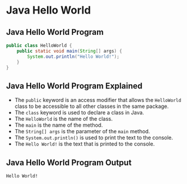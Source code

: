 
# Java Hello World

## Java Hello World Program

```java
public class HelloWorld {
    public static void main(String[] args) {
        System.out.println("Hello World!");
    }
}
```

## Java Hello World Program Explained

- The `public` keyword is an access modifier that allows the `HelloWorld` class to be accessible to all other classes in the same package.
- The `class` keyword is used to declare a class in Java.
- The `HelloWorld` is the name of the class.
- The `main` is the name of the method.
- The `String[] args` is the parameter of the `main` method.
- The `System.out.println()` is used to print the text to the console.
- The `Hello World!` is the text that is printed to the console.

## Java Hello World Program Output

```shell
Hello World!
```
